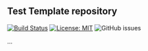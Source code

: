 ## Test Template repository

[![Build Status](http://b4fba81fee25.ngrok.io/buildStatus/icon?job=e)](http://17208e2a70fb.ngrok.io/job/e/) [![License: MIT](https://img.shields.io/badge/License-MIT-yellow.svg)](https://github.com/hariharan235/Test_webhook/blob/master/LICENSE) ![GitHub issues](https://img.shields.io/github/issues/hariharan235/Test_webhook)


...